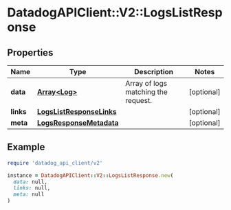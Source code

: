 # DatadogAPIClient::V2::LogsListResponse

## Properties

| Name | Type | Description | Notes |
| ---- | ---- | ----------- | ----- |
| **data** | [**Array&lt;Log&gt;**](Log.md) | Array of logs matching the request. | [optional] |
| **links** | [**LogsListResponseLinks**](LogsListResponseLinks.md) |  | [optional] |
| **meta** | [**LogsResponseMetadata**](LogsResponseMetadata.md) |  | [optional] |

## Example

```ruby
require 'datadog_api_client/v2'

instance = DatadogAPIClient::V2::LogsListResponse.new(
  data: null,
  links: null,
  meta: null
)
```

